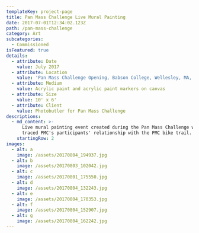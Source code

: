 ```yaml
---
templateKey: project-page
title: Pan Mass Challenge Live Mural Painting
date: 2017-07-01T12:34:02.123Z
path: /pan-mass-challenge
category: Art
subcategories:
  - Commissioned
isFeatured: true
details:
  - attribute: Date
    value: July 2017
  - attribute: Location
    value: 'Pan Mass Challenge Opening, Babson College, Wellesley, MA, USA'
  - attribute: Medium
    value: Acrylic paint and acrylic paint markers on canvas
  - attribute: Size
    value: 10' x 6'
  - attribute: Client
    value: Photobutler for Pan Mass Challenge
descriptions:
  - md_content: >-
      Live mural painting event created during the Pan Mass Challenge where we
      traced PMC's participants' relationship with the PMC bike trail.
    startingRow: 2
images:
  - alt: a
    image: /assets/20170804_194937.jpg
  - alt: b
    image: /assets/20170803_102042.jpg
  - alt: c
    image: /assets/20170801_175550.jpg
  - alt: d
    image: /assets/20170804_132243.jpg
  - alt: e
    image: /assets/20170804_170353.jpg
  - alt: f
    image: /assets/20170804_152907.jpg
  - alt: g
    image: /assets/20170804_162242.jpg
---
```


